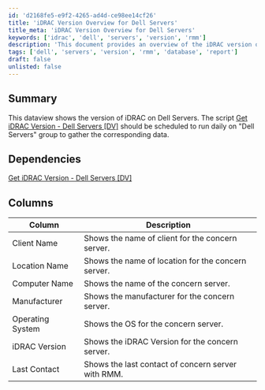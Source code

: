 ```yaml
---
id: 'd2168fe5-e9f2-4265-ad4d-ce98ee14cf26'
title: 'iDRAC Version Overview for Dell Servers'
title_meta: 'iDRAC Version Overview for Dell Servers'
keywords: ['idrac', 'dell', 'servers', 'version', 'rmm']
description: 'This document provides an overview of the iDRAC version on Dell servers. It includes instructions for scheduling the data view script to run daily on the Dell Servers group to collect relevant data, along with details on the columns displayed in the dataview.'
tags: ['dell', 'servers', 'version', 'rmm', 'database', 'report']
draft: false
unlisted: false
---
```

## Summary

This dataview shows the version of iDRAC on Dell Servers. The script [Get iDRAC Version - Dell Servers [DV]](https://proval.itglue.com/DOC-5078775-7854396) should be scheduled to run daily on "Dell Servers" group to gather the corresponding data.

## Dependencies

[Get iDRAC Version - Dell Servers [DV]](https://proval.itglue.com/DOC-5078775-7854396)

## Columns

| Column            | Description                                                 |
|-------------------|-------------------------------------------------------------|
| Client Name       | Shows the name of client for the concern server.           |
| Location Name     | Shows the name of location for the concern server.         |
| Computer Name     | Shows the name of the concern server.                       |
| Manufacturer      | Shows the manufacturer for the concern server.             |
| Operating System   | Shows the OS for the concern server.                       |
| iDRAC Version     | Shows the iDRAC Version for the concern server.            |
| Last Contact      | Shows the last contact of concern server with RMM.         |







